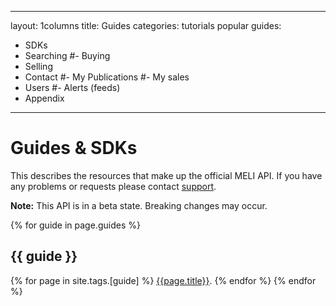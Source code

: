 
---
layout: 1columns
title: Guides
categories: tutorials popular
guides: 
- SDKs
- Searching
#- Buying
- Selling
- Contact
#- My Publications
#- My sales
- Users
#- Alerts (feeds)
- Appendix
---

# Guides & SDKs

This describes the resources that make up the official MELI API. If
you have any problems or requests please contact
[support](mailto:developers@mercadolibre.com?subject=Meli-API).

**Note:** This API is in a beta state. Breaking changes may occur.


{% for guide in page.guides %}
## {{ guide }}
{% for page in site.tags.[guide] %}
[{{page.title}}]({{page.url}}).
{% endfor %}
{% endfor %}

